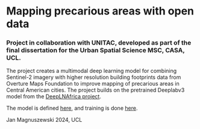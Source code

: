 # Mapping precarious areas with open data

### Project in collaboration with UNITAC, developed as part of the final dissertation for the Urban Spatial Science MSC, CASA, UCL.

The project creates a multimodal deep learning model for combining Sentinel-2 imagery with higher resolution building footprints data from Overture Maps Foundation to improve mapping of precarious areas in Central American cities. The project builds on the pretrained Deeplabv3 model from the [DeepLNAfrica project](https://gitlab.renkulab.io/deeplnafrica/deepLNAfrica).

The model is defined [here](https://github.com/jankomag/unitac-slums-model/blob/main/src/models/multimodal.py), and training is done [here](https://github.com/jankomag/unitac-slums-model/blob/main/src/models/multimodal.py).

Jan Magnuszewski 2024, UCL
